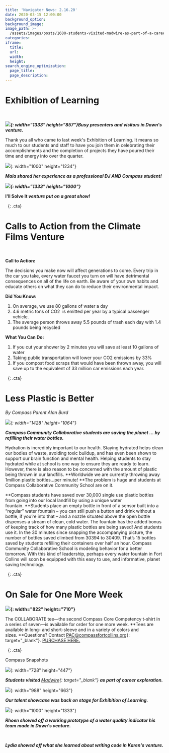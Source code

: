 ```yaml
---
title: 'Navigator News: 2.16.20'
date: 2020-03-15 12:00:00
background_option:
background_image:
image_path: >-
  /assets/images/posts/1600-students-visited-madwire-as-part-of-a-career-exploration.jpg
categories:
iframe:
  title:
  url:
  width:
  height:
search_engine_optimization:
  page_title:
  page_description:
---
```


# Exhibition of Learning

&nbsp;

***![](/assets/images/busy-presenters-and-visitors-in-dawn-s-coding-venture.jpg){: width="1333" height="857"}Busy presenters and visitors in Dawn's venture.***

Thank you all who came to last week's Exhibition of Learning. It means so much to our students and staff to have you join them in celebrating their accomplishments and the completion of projects they have poured their time and energy into over the quarter.

![](/assets/images/maia-shared-her-life-as-a-professional-dj-at-exhibition.jpg){: width="1000" height="1234"}

***Maia shared her experience as a professional DJ AND Compass student\!***

***![](/assets/images/i-ll-solve-it-venture-put-on-a-great-show-at-exhibition.jpg){: width="1333" height="1000"}***

**I'll Solve It&nbsp;*venture put on a great show\!***

&nbsp;
{: .cta}

# ****Calls to Action from the Climate Films Venture****

&nbsp;

**Call to Action:**

The decisions you make now will affect generations to come. Every trip in the car you take, every water faucet you turn on will have detrimental consequences on all of the life on earth. Be aware of your own habits and educate others on what they can do to reduce their environmental impact.&nbsp;

**Did You Know:**

1. On average, we use 80 gallons of water a day
2. 4\.6 metric tons of CO2&nbsp; is emitted per year by a typical passenger vehicle.&nbsp;
3. The average person throws away 5.5 pounds of trash each day with 1.4 pounds being recycled

**What You Can Do:**

1. If you cut your shower by 2 minutes you will save at least 10 gallons of water
2. Taking public transportation will lower your CO2 emissions by 33%
3. If you compost food scraps that would have been thrown away, you will save up to the equivalent of 33 million car emissions each year.&nbsp;

&nbsp;
{: .cta}

# ****Less Plastic is Better****

*By Compass Parent Alan Burd*

*![](/assets/images/screen-shot-2020-03-14-at-11-56-55-am.png){: width="1428" height="1064"}*

***Compass Community Collaborative students are saving the planet ... by refilling their water bottles.***

Hydration is incredibly important to our health. Staying hydrated helps clean our bodies of waste, avoiding toxic buildup, and has even been shown to support our brain function and mental health. Helping students to stay hydrated while at school is one way to ensure they are ready to learn. However, there is also reason to be concerned with the amount of plastic being thrown in our landfills.&nbsp;**Worldwide we are currently throwing away 1million plastic bottles…per minute\!&nbsp;**The problem is huge and students at Compass Collaborative Community School are on it.&nbsp;

**Compass students have saved over 30,000 single use plastic bottles from going into our local landfill by using a unique water fountain.&nbsp;**Students place an empty bottle in front of a sensor built into a “regular” water fountain – you can still push a button and drink without a bottle, if you’re into that – and a nozzle situated above the open bottle dispenses a stream of clean, cold water. The fountain has the added bonus of keeping track of how many plastic bottles are being saved\! And students use it. In the 30 minutes since snapping the accompanying picture, the number of bottles saved climbed from 30394 to 30409. That’s 15 bottles saved by students refilling their containers over half an hour. Compass Community Collaborative School is modeling behavior for a better tomorrow. With this kind of leadership, perhaps every water fountain in Fort Collins will soon be equipped with this easy to use, and informative, planet saving technology.

&nbsp;
{: .cta}

# ****On Sale for One More Week****

****![](/assets/images/screen-shot-2020-03-14-at-12-02-09-pm.png){: width="822" height="710"}****

The COLLABORATE tee—the second Compass Core Competency t-shirt in a series of seven—is available for order for one more week.&nbsp;**Tees are available in long- and short-sleeve and in a variety of colors and sizes.&nbsp;**Questions? Contact&nbsp;[PAC@compassfortcollins.org](mailto:pac@compassfortcollins.org?subject=T-Shirt%20Question){: target="_blank"}. [PURCHASE HERE.](https://www.customink.com/fundraising/collaborate)

&nbsp;
{: .cta}

Compass Snapshots

![](/assets/images/students-visited-madwire-as-part-of-a-career-exploration.jpg){: width="728" height="447"}

***Students visited&nbsp;**[Madwire](https://www.madwire.com/){: target="_blank"}&nbsp;**as part of career exploration.***

![](/assets/images/our-talent-showcase-was-back-on-stage-for-exhibition.jpg){: width="988" height="663"}

***Our talent showcase was back on stage for Exhibition of Learning.***

![](/assets/images/rhoen-showed-off-a-working-prototype-of-a-water-quality-indicator-his-team-made-in-dawn-s-venture.jpg){: width="1000" height="1333"}

***Rhoen showed off a working prototype of a water quality indicator his team made in Dawn's venture.***

&nbsp;

***Lydia showed off what she learned about writing code in Karen's venture.***